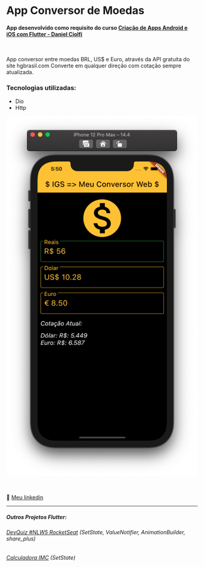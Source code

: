 # App Conversor de Moedas
#### App desenvolvido como requisito do curso [Criação de Apps Android e iOS com Flutter - Daniel Ciolfi](https://www.udemy.com/course/curso-completo-flutter-app-android-ios/)

<br>


App conversor entre moedas BRL, US$ e Euro, através da API gratuita do site hgbrasil.com
Converte em qualquer direção com cotação sempre atualizada.

### Tecnologias utilizadas:

- Dio
- Http

![screen](/imgs/screen02.png)

<br>

💬 [Meu linkedin](https://www.linkedin.com/in/isaias-gon%C3%A7alves-igs/)

<hr>

##### Outros Projetos Flutter:
###### [DevQuiz #NLW5 RocketSeat](https://github.com/IsaBass/nlw5_devquiz) (SetState, ValueNotifier, AnimationBuilder, share_plus)
###### [Calculadora IMC](https://github.com/IsaBass/calcIMC) (SetState)
<!--
###### [Conversor de Moedas](https://github.com/IsaBass/conversor_moedas) (Dio, http)
-->


<!--
## Meus Projetos Flutter:
#### [DevQuiz #NLW5 RocketSeat](https://github.com/IsaBass/nlw5_devquiz)
- projeto da 5ª NLW , trilha Flutter
- SetState, ValueNotifier, AnimationBuilder, shared_plus
<!--
#### [Calculadora IMC](https://github.com/IsaBass/calcIMC)
- projeto inicial de aprendizado
- SetState
-->

